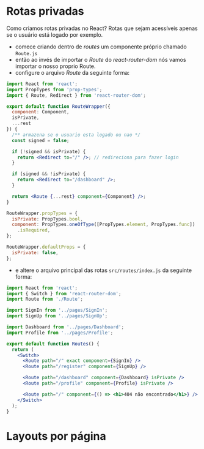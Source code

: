 # Rotas privadas

Como criamos rotas privadas no React? Rotas que sejam acessíveis apenas se o usuário está logado por exemplo.

- comece criando dentro de _routes_ um componente próprio chamado `Route.js`
- então ao invés de importar o _Route_ do _react-router-dom_ nós vamos importar o nosso proprio Route.
- configure o arquivo _Route_ da seguinte forma:

```jsx
import React from 'react';
import PropTypes from 'prop-types';
import { Route, Redirect } from 'react-router-dom';

export default function RouteWrapper({
  component: Component,
  isPrivate,
  ...rest
}) {
  /** armazena se o usuario esta logado ou nao */
  const signed = false;

  if (!signed && isPrivate) {
    return <Redirect to="/" />; // redireciona para fazer login
  }

  if (signed && !isPrivate) {
    return <Redirect to="/dashboard" />;
  }

  return <Route {...rest} component={Component} />;
}

RouteWrapper.propTypes = {
  isPrivate: PropTypes.bool,
  component: PropTypes.oneOfType([PropTypes.element, PropTypes.func])
    .isRequired,
};

RouteWrapper.defaultProps = {
  isPrivate: false,
};
```

- e altere o arquivo principal das rotas `src/routes/index.js` da seguinte forma:

```jsx
import React from 'react';
import { Switch } from 'react-router-dom';
import Route from './Route';

import SignIn from '../pages/SignIn';
import SignUp from '../pages/SignUp';

import Dashboard from '../pages/Dashboard';
import Profile from '../pages/Profile';

export default function Routes() {
  return (
    <Switch>
      <Route path="/" exact component={SignIn} />
      <Route path="/register" component={SignUp} />

      <Route path="/dashboard" component={Dashboard} isPrivate />
      <Route path="/profile" component={Profile} isPrivate />

      <Route path="/" component={() => <h1>404 não encontrado</h1>} />
    </Switch>
  );
}
```

# Layouts por página
